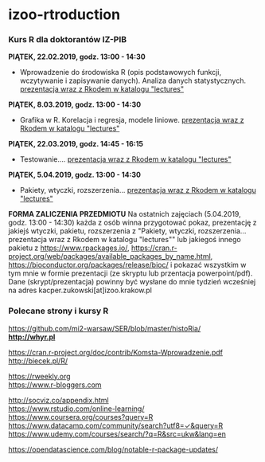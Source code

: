 # izoo-rtroduction
### Kurs R dla doktorantów IZ-PIB

**PIĄTEK, 22.02.2019, godz. 13:00 - 14:30**
- Wprowadzenie do środowiska R (opis podstawowych funkcji, wczytywanie i zapisywanie danych). Analiza danych statystycznych. [prezentacja wraz z Rkodem w katalogu "lectures"](https://raw.githack.com/kzukowski/izoo-rtroduction/e9b8aa77/lectures/one.html)

**PIĄTEK, 8.03.2019, godz. 13:00 - 14:30**
- Grafika w R. Korelacja i regresja, modele liniowe. [prezentacja wraz z Rkodem w katalogu "lectures"](https://raw.githack.com/kzukowski/izoo-rtroduction/e9b8aa77/lectures/two.html)

**PIĄTEK, 22.03.2019, godz. 14:45 - 16:15**
- Testowanie.... [prezentacja wraz z Rkodem w katalogu "lectures"](https://raw.githack.com/kzukowski/izoo-rtroduction/e9b8aa77/lectures/three.html)

**PIĄTEK, 5.04.2019, godz. 13:00 - 14:30**
- Pakiety, wtyczki, rozszerzenia... [prezentacja wraz z Rkodem w katalogu "lectures"](https://github.com/kzukowski/izoo-rtroduction/blob/master/lectures/four.html)

**FORMA ZALICZENIA PRZEDMIOTU**
Na ostatnich zajęciach (5.04.2019, godz. 13:00 - 14:30) każda z osób winna przygotować pokaz, prezentację z jakiejś wtyczki, pakietu, rozszerzenia z "Pakiety, wtyczki, rozszerzenia... prezentacja wraz z Rkodem w katalogu "lectures"" lub jakiegoś innego pakietu z https://www.rpackages.io/, https://cran.r-project.org/web/packages/available_packages_by_name.html, https://bioconductor.org/packages/release/bioc/ i pokazać wszystkim w tym mnie w formie prezentacji (ze skryptu lub przentacja powerpoint/pdf). Dane (skrypt/prezentacja) powinny być wysłane do mnie tydzień wcześniej na adres kacper.zukowski[at]izoo.krakow.pl

### Polecane strony i kursy R

https://github.com/mi2-warsaw/SER/blob/master/histoRia/ <br />
**http://whyr.pl** <br />

https://cran.r-project.org/doc/contrib/Komsta-Wprowadzenie.pdf <br />
http://biecek.pl/R/ <br />

https://rweekly.org <br />
https://www.r-bloggers.com <br />

http://socviz.co/appendix.html <br />
https://www.rstudio.com/online-learning/ <br />
https://www.coursera.org/courses?query=R <br />
https://www.datacamp.com/community/search?utf8=✓&query=R <br />
https://www.udemy.com/courses/search/?q=R&src=ukw&lang=en <br />

https://opendatascience.com/blog/notable-r-package-updates/ <br />


